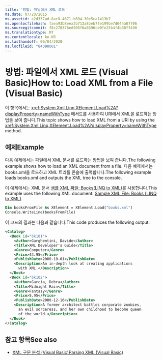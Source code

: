 ```yaml
---
title: '방법: 파일에서 XML 로드'
ms.date: 07/20/2015
ms.assetid: e2d337ad-8ac8-4671-b694-30e5ca1413b7
ms.openlocfilehash: faea93b8eea2b713a8beb7fe199be7d644a07706
ms.sourcegitcommit: f8c270376ed905f6a8896ce0fe25b4f4b38ff498
ms.translationtype: MT
ms.contentlocale: ko-KR
ms.lasthandoff: 06/04/2020
ms.locfileid: "84398001"
---
```

# <a name="how-to-load-xml-from-a-file-visual-basic"></a><span data-ttu-id="d1641-102">방법: 파일에서 XML 로드 (Visual Basic)</span><span class="sxs-lookup"><span data-stu-id="d1641-102">How to: Load XML from a File (Visual Basic)</span></span>

<span data-ttu-id="d1641-103">이 항목에서는 <xref:System.Xml.Linq.XElement.Load%2A?displayProperty=nameWithType> 메서드를 사용하여 URI에서 XML을 로드하는 방법을 보여 줍니다.</span><span class="sxs-lookup"><span data-stu-id="d1641-103">This topic shows how to load XML from a URI by using the <xref:System.Xml.Linq.XElement.Load%2A?displayProperty=nameWithType> method.</span></span>

## <a name="example"></a><span data-ttu-id="d1641-104">예제</span><span class="sxs-lookup"><span data-stu-id="d1641-104">Example</span></span>

<span data-ttu-id="d1641-105">다음 예제에서는 파일에서 XML 문서를 로드하는 방법을 보여 줍니다.</span><span class="sxs-lookup"><span data-stu-id="d1641-105">The following example shows how to load an XML document from a file.</span></span> <span data-ttu-id="d1641-106">다음 예제에서는 books.xml을 로드하고 XML 트리를 콘솔에 출력합니다.</span><span class="sxs-lookup"><span data-stu-id="d1641-106">The following example loads books.xml and outputs the XML tree to the console.</span></span>

<span data-ttu-id="d1641-107">이 예제에서는 XML 문서 [샘플 XML 파일: Books(LINQ to XML)](sample-xml-file-books-linq-to-xml.md)를 사용합니다.</span><span class="sxs-lookup"><span data-stu-id="d1641-107">This example uses the following XML document: [Sample XML File: Books (LINQ to XML)](sample-xml-file-books-linq-to-xml.md).</span></span>

```vb
Dim booksFromFile As XElement = XElement.Load("books.xml")
Console.WriteLine(booksFromFile)
```

<span data-ttu-id="d1641-108">이 코드의 결과는 다음과 같습니다.</span><span class="sxs-lookup"><span data-stu-id="d1641-108">This code produces the following output:</span></span>

```xml
<Catalog>
  <Book id="bk101">
    <Author>Garghentini, Davide</Author>
    <Title>XML Developer's Guide</Title>
    <Genre>Computer</Genre>
    <Price>44.95</Price>
    <PublishDate>2000-10-01</PublishDate>
    <Description>An in-depth look at creating applications
      with XML.</Description>
  </Book>
  <Book id="bk102">
    <Author>Garcia, Debra</Author>
    <Title>Midnight Rain</Title>
    <Genre>Fantasy</Genre>
    <Price>5.95</Price>
    <PublishDate>2000-12-16</PublishDate>
    <Description>A former architect battles corporate zombies,
      an evil sorceress, and her own childhood to become queen
      of the world.</Description>
  </Book>
</Catalog>
```

## <a name="see-also"></a><span data-ttu-id="d1641-109">참고 항목</span><span class="sxs-lookup"><span data-stu-id="d1641-109">See also</span></span>

- [<span data-ttu-id="d1641-110">XML 구문 분석 (Visual Basic)</span><span class="sxs-lookup"><span data-stu-id="d1641-110">Parsing XML (Visual Basic)</span></span>](parsing-xml.md)
